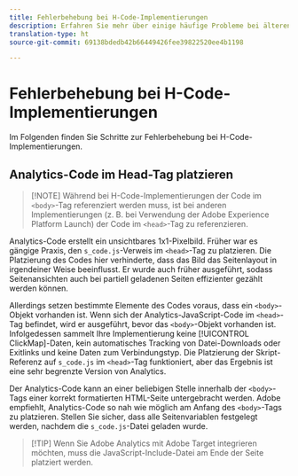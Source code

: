 ```yaml
---
title: Fehlerbehebung bei H-Code-Implementierungen
description: Erfahren Sie mehr über einige häufige Probleme bei älteren JavaScript-Implementierungen.
translation-type: ht
source-git-commit: 69138bdedb42b66449426fee39822520ee4b1198

---
```



# Fehlerbehebung bei H-Code-Implementierungen

Im Folgenden finden Sie Schritte zur Fehlerbehebung bei H-Code-Implementierungen.

## Analytics-Code im Head-Tag platzieren

> [!NOTE] Während bei H-Code-Implementierungen der Code im `<body>`-Tag referenziert werden muss, ist bei anderen Implementierungen (z. B. bei Verwendung der Adobe Experience Platform Launch) der Code im `<head>`-Tag zu referenzieren.

Analytics-Code erstellt ein unsichtbares 1x1-Pixelbild. Früher war es gängige Praxis, den `s_code.js`-Verweis im `<head>`-Tag zu platzieren. Die Platzierung des Codes hier verhinderte, dass das Bild das Seitenlayout in irgendeiner Weise beeinflusst. Er wurde auch früher ausgeführt, sodass Seitenansichten auch bei partiell geladenen Seiten effizienter gezählt werden können.

Allerdings setzen bestimmte Elemente des Codes voraus, dass ein `<body>`-Objekt vorhanden ist. Wenn sich der Analytics-JavaScript-Code im `<head>`-Tag befindet, wird er ausgeführt, bevor das `<body>`-Objekt vorhanden ist. Infolgedessen sammelt Ihre Implementierung keine [!UICONTROL ClickMap]-Daten, kein automatisches Tracking von Datei-Downloads oder Exitlinks und keine Daten zum Verbindungstyp. Die Platzierung der Skript-Referenz auf `s_code.js` im `<head>`-Tag funktioniert, aber das Ergebnis ist eine sehr begrenzte Version von Analytics.

Der Analytics-Code kann an einer beliebigen Stelle innerhalb der `<body>`-Tags einer korrekt formatierten HTML-Seite untergebracht werden. Adobe empfiehlt, Analytics-Code so nah wie möglich am Anfang des `<body>`-Tags zu platzieren. Stellen Sie sicher, dass alle Seitenvariablen festgelegt werden, nachdem die `s_code.js`-Datei geladen wurde.

> [!TIP] Wenn Sie Adobe Analytics mit Adobe Target integrieren möchten, muss die JavaScript-Include-Datei am Ende der Seite platziert werden.
